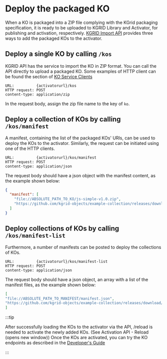 # Deploy the packaged KO

When a KO is packaged into a ZIP file complying with the KGrid packaging specification, it is ready to be uploaded to KGRID Library and Activator, for publishing and activation, respectively. [KGRID Import API](https://kgrid.org/kgrid-shelf/api.html#importing-kos-import-api) provides three ways to add the packaged KOs to the activator. 


## Deploy a single KO by calling `/kos` 

KGRID API has the service to import the KO in ZIP format. You can call the API directly to upload a packaged KO. Some examples of HTTP client can be found the section of [KO Service Clients](../tutorial/clients/curl.html)

```
URL:          {activatorurl}/kos
HTTP request: POST
content-type: application/zip
```
In the request body, assign the zip file name to the key of `ko`.


## Deploy a collection of KOs by calling `/kos/manifest`

A manifest, containing the list of the packaged KOs' URIs, can be used to deploy the KOs to the activator. Similarly, the request can be initiated using one of the HTTP clients.

```
URL:          {activatorurl}/kos/manifest
HTTP request: POST
content-type: application/json
```

The request body should have a json object with the manifest content, as the example shown below:
```json
{
  "manifest": [
    "file://ABSOLUTE_PATH_TO_KO/js-simple-v1.0.zip",
    "https://github.com/kgrid-objects/example-collection/releases/download/4.1.1/js-bundled-v1.0.zip"
  ]
}
```


## Deploy collections of KOs by calling `/kos/manifest-list`

Furthermore, a number of manifests can be posted to deploy the collections of KOs.

```
URL:          {activatorurl}/kos/manifest-list
HTTP request: POST
content-type: application/json
```

The request body should have a json object, an array with a list of the manifest files, as the example shown below:


```json
[
"file://ABSOLUTE_PATH_TO_MANIFEST/manifest.json",
"https://github.com/kgrid-objects/example-collection/releases/download/4.1.1/manifest.json"
]
```



:::tip 

After successfully loading the KOs to the activator via the API, /reload is needed to activate the newly added KOs. (See Activation API - Reload (opens new window))
Once the KOs are activated, you can try the KO endpoints as described in the [Developer's Guide](https://kgrid.org/guides/developer/#try-out-the-object)

:::



